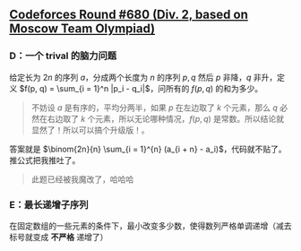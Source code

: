 ## [Codeforces Round #680 (Div. 2, based on Moscow Team Olympiad)](https://codeforces.com/contest/1445)

### D：一个 trival 的脑力问题

给定长为 $2n$ 的序列 $a$，分成两个长度为 $n$ 的序列 $p, q$ 然后 $p$ 非降，$q$ 非升，定义 $f(p, q) = \sum_{i = 1}^n |p_i - q_i|$，问所有的 $f(p, q)$ 的和为多少。

> 不妨设 $a$ 是有序的，平均分两半，如果 $p$ 在左边取了 $k$ 个元素，那么 $q$ 必然在右边取了 $k$ 个元素，所以无论哪种情况，$f(p, q)$ 是常数。所以结论就显然了！所以可以搞个升级版！。

答案就是 $\binom{2n}{n} \sum_{i = 1}^{n} (a_{i + n} - a_i)$，代码就不贴了。推公式把我推吐了。

> 此题已经被我魔改了，哈哈哈


### E：最长递增子序列

在固定数组的一些元素的条件下，最小改变多少数，使得数列严格单调递增（减去标号就变成 **不严格** 递增了）

